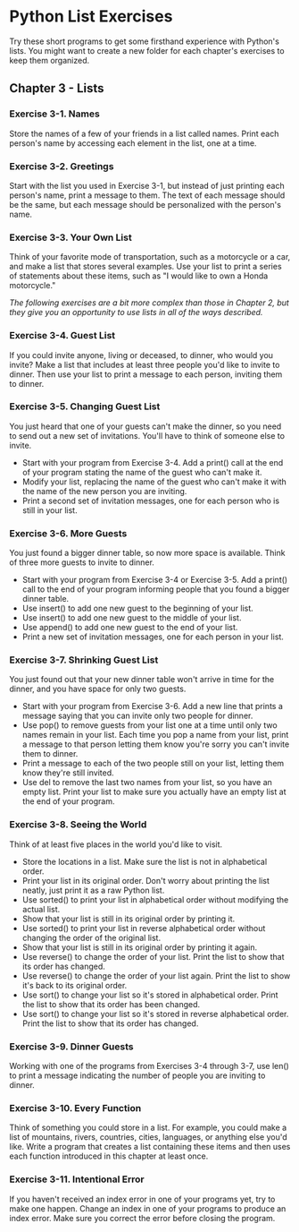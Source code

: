 # Python List Exercises

Try these short programs to get some firsthand experience with 
Python's lists. You might want to create a new folder for each 
chapter's exercises to keep them organized.

## Chapter 3 - Lists

### Exercise 3-1. Names
Store the names of a few of your friends in a list called names. 
Print each person's name by accessing each element in the list, one 
at a time.

### Exercise 3-2. Greetings
Start with the list you used in Exercise 3-1, but instead of just 
printing each person's name, print a message to them. The text of 
each message should be the same, but each message should be 
personalized with the person's name.

### Exercise 3-3. Your Own List
Think of your favorite mode of transportation, such as a motorcycle 
or a car, and make a list that stores several examples. Use your 
list to print a series of statements about these items, such as 
"I would like to own a Honda motorcycle."

*The following exercises are a bit more complex than those in 
Chapter 2, but they give you an opportunity to use lists in all 
of the ways described.*

### Exercise 3-4. Guest List
If you could invite anyone, living or deceased, to dinner, who 
would you invite? Make a list that includes at least three people 
you'd like to invite to dinner. Then use your list to print a 
message to each person, inviting them to dinner.

### Exercise 3-5. Changing Guest List
You just heard that one of your guests can't make the dinner, so 
you need to send out a new set of invitations. You'll have to 
think of someone else to invite.

- Start with your program from Exercise 3-4. Add a print() call at 
  the end of your program stating the name of the guest who can't 
  make it.
- Modify your list, replacing the name of the guest who can't make 
  it with the name of the new person you are inviting.
- Print a second set of invitation messages, one for each person who 
  is still in your list.

### Exercise 3-6. More Guests
You just found a bigger dinner table, so now more space is available. 
Think of three more guests to invite to dinner.

- Start with your program from Exercise 3-4 or Exercise 3-5. Add a 
  print() call to the end of your program informing people that you 
  found a bigger dinner table.
- Use insert() to add one new guest to the beginning of your list.
- Use insert() to add one new guest to the middle of your list.
- Use append() to add one new guest to the end of your list.
- Print a new set of invitation messages, one for each person in 
  your list.

### Exercise 3-7. Shrinking Guest List
You just found out that your new dinner table won't arrive in time 
for the dinner, and you have space for only two guests.

- Start with your program from Exercise 3-6. Add a new line that 
  prints a message saying that you can invite only two people for 
  dinner.
- Use pop() to remove guests from your list one at a time until only 
  two names remain in your list. Each time you pop a name from your 
  list, print a message to that person letting them know you're sorry 
  you can't invite them to dinner.
- Print a message to each of the two people still on your list, 
  letting them know they're still invited.
- Use del to remove the last two names from your list, so you have 
  an empty list. Print your list to make sure you actually have an 
  empty list at the end of your program.

### Exercise 3-8. Seeing the World
Think of at least five places in the world you'd like to visit.

- Store the locations in a list. Make sure the list is not in 
  alphabetical order.
- Print your list in its original order. Don't worry about printing 
  the list neatly, just print it as a raw Python list.
- Use sorted() to print your list in alphabetical order without 
  modifying the actual list.
- Show that your list is still in its original order by printing it.
- Use sorted() to print your list in reverse alphabetical order 
  without changing the order of the original list.
- Show that your list is still in its original order by printing it 
  again.
- Use reverse() to change the order of your list. Print the list to 
  show that its order has changed.
- Use reverse() to change the order of your list again. Print the 
  list to show it's back to its original order.
- Use sort() to change your list so it's stored in alphabetical 
  order. Print the list to show that its order has been changed.
- Use sort() to change your list so it's stored in reverse 
  alphabetical order. Print the list to show that its order has 
  changed.

### Exercise 3-9. Dinner Guests
Working with one of the programs from Exercises 3-4 through 3-7, 
use len() to print a message indicating the number of people you 
are inviting to dinner.

### Exercise 3-10. Every Function
Think of something you could store in a list. For example, you 
could make a list of mountains, rivers, countries, cities, 
languages, or anything else you'd like. Write a program that 
creates a list containing these items and then uses each function 
introduced in this chapter at least once.

### Exercise 3-11. Intentional Error
If you haven't received an index error in one of your programs yet, 
try to make one happen. Change an index in one of your programs to 
produce an index error. Make sure you correct the error before 
closing the program.
